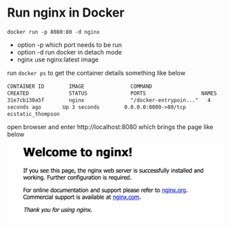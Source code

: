 # Run nginx in Docker
~~~ 
docker run -p 8080:80 -d nginx
~~~
- option -p which port needs to be run
- option -d run docker in detach mode
- nginx use nginx:latest image

run `docker ps` to get the container details something like below
~~~
CONTAINER ID        IMAGE               COMMAND                  CREATED             STATUS              PORTS                  NAMES
31e7cb130a5f        nginx               "/docker-entrypoin..."   4 seconds ago       Up 3 seconds        0.0.0.0:8080->80/tcp   ecstatic_thompson
~~~

open browser and enter http://localhost:8080 which brings the page like below

![img](./doc/docker_nginx.png)
